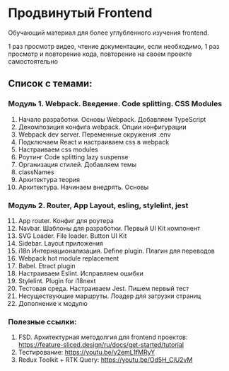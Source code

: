 # Продвинутый Frontend

Обучающий материал для более углубленного изучения frontend.

1 раз просмотр видео, чтение документации, если необходимо, 1 раз просмотр и повторение кода, повторение на своем проекте самостоятельно

## Список с темами:

### Модуль 1. Webpack. Введение. Code splitting. CSS Modules

1. Начало разработки. Основы Webpack. Добавляем TypeScript
2. Декомпозиция конфига webpack. Опции конфигурации
3. Webpack dev server. Переменные окружения .env
4. Подключаем React и настраиваем css в webpack
5. Настраиваем css modules
6. Роутинг Code splitting lazy suspense
7. Организация стилей. Добавляем темы
8. classNames
9. Архитектура теория
10. Архитектура. Начинаем внедрять. Основы

### Модуль 2. Router, App Layout, esling, stylelint, jest

11. App router. Конфиг для роутера
12. Navbar. Шаблоны для разработки. Первый UI Kit компонент
13. SVG Loader. File loader. Button UI Kit
14. Sidebar. Layout приложения
15. i18n Интернационализация. Define plugin. Плагин для переводов
16. Webpack hot module replacement
17. Babel. Etract plugin
18. Настраиваем Eslint. Исправляем ошибки
19. Stylelint. Plugin for i18next
20. Тестовая среда. Настраиваем Jest. Пишем первый тест
21. Несуществующие маршруты. Лоадер для загрузки страниц
22. Дополнение к модулю

### Полезные ссылки:

1. FSD. Архитектурная методолгия для frontend проектов: https://feature-sliced.design/ru/docs/get-started/tutorial
2. Тестирование: https://youtu.be/y2emL1fMRyY
3. Redux Toolkit + RTK Query: https://youtu.be/Od5H_CiU2vM
